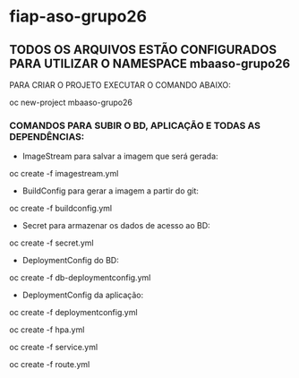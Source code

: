 # fiap-aso-grupo26

## TODOS OS ARQUIVOS ESTÃO CONFIGURADOS PARA UTILIZAR O NAMESPACE mbaaso-grupo26
PARA CRIAR O PROJETO EXECUTAR O COMANDO ABAIXO:

oc new-project mbaaso-grupo26

### COMANDOS PARA SUBIR O BD, APLICAÇÃO E TODAS AS DEPENDÊNCIAS:

- ImageStream para salvar a imagem que será gerada:

oc create -f imagestream.yml


- BuildConfig para gerar a imagem a partir do git:

oc create -f buildconfig.yml

- Secret para armazenar os dados de acesso ao BD:

oc create -f secret.yml

- DeploymentConfig do BD: 

oc create -f db-deploymentconfig.yml

- DeploymentConfig da aplicação: 

oc create -f deploymentconfig.yml

oc create -f hpa.yml

oc create -f service.yml

oc create -f route.yml




